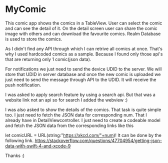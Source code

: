 # MyComic

This comic app shows the comics in a TableView. User can select the comic and can see the detail of it.
On the detail screen user can share the comic image with others and can download the favourite comics.
Realm Database is used to store the comics.

As I didn't find any API through which I can retrive all comics at once. That's why I used hardcoded comics as a sample.
Because I found only those api's that are returning only 1 comic(json data). 

For notifications we just need to send the device UDID to the server. We will store that UDID in server database and once the 
new comic is uploaded we just need to send the message through API to the UDID. It will receive the push notification.

I was asked to apply search feature by using a search api. But that was a website link not an api so for search I added the webview :)

I was also asked to show the details of the comics. That task is quite simple too. I just need to fetch the JSON data for corresponding num. That I already have in DetailViewcontroller. I just need to create a codeable model and fetch the JSON data from the corresponding links like this

let comicURL = URL(string:"https://xkcd.com/"+num)!
It can be done by the following link.
https://stackoverflow.com/questions/47704954/getting-json-data-with-swift-4-and-xcode-9

Thanks :)

